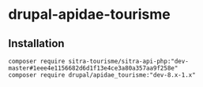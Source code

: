 # drupal-apidae-tourisme

## Installation

```
composer require sitra-tourisme/sitra-api-php:"dev-master#1eee4e1156682d6d1f13e4ce3a80a357aa9f258e"
composer require drupal/apidae_tourisme:"dev-8.x-1.x"
``` 